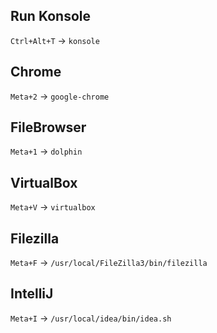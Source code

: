 ## Run Konsole
`Ctrl+Alt+T` -> `konsole`

## Chrome
`Meta+2` -> `google-chrome`

## FileBrowser
`Meta+1` -> `dolphin`

## VirtualBox
`Meta+V` -> `virtualbox`

## Filezilla
`Meta+F` -> `/usr/local/FileZilla3/bin/filezilla`

## IntelliJ
`Meta+I` -> `/usr/local/idea/bin/idea.sh`
